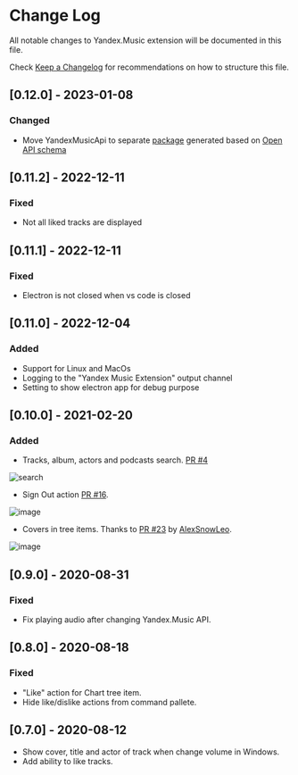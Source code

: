 # Change Log

All notable changes to Yandex.Music extension will be documented in this file.

Check [Keep a Changelog](http://keepachangelog.com/) for recommendations on how to structure this file.

## [0.12.0] - 2023-01-08

### Changed

- Move YandexMusicApi to separate [package](https://www.npmjs.com/package/yandex-music-client?activeTab=readme) generated based on [Open API schema](https://github.com/acherkashin/yandex-music-open-api)

## [0.11.2] - 2022-12-11

### Fixed

- Not all liked tracks are displayed

## [0.11.1] - 2022-12-11

### Fixed

- Electron is not closed when vs code is closed

## [0.11.0] - 2022-12-04

### Added

- Support for Linux and MacOs
- Logging to the "Yandex Music Extension" output channel
- Setting to show electron app for debug purpose

## [0.10.0] - 2021-02-20

### Added 
- Tracks, album, actors and podcasts search. [PR #4](https://github.com/acherkashin/yandex-music-extension/issues/4)

![search](https://user-images.githubusercontent.com/9947582/108598315-07ee0b00-739e-11eb-9f14-3cc13f9073b8.gif)

- Sign Out action [PR #16](https://github.com/acherkashin/yandex-music-extension/issues/16).

![image](https://user-images.githubusercontent.com/9947582/108598419-759a3700-739e-11eb-89ad-727ca139b64d.png)

- Covers in tree items. Thanks to [PR #23](https://github.com/acherkashin/yandex-music-extension/pull/23) by [AlexSnowLeo](https://github.com/AlexSnowLeo).

![image](https://user-images.githubusercontent.com/9947582/108598359-50a5c400-739e-11eb-8e92-2e2cef1cb85a.png)

## [0.9.0] - 2020-08-31

### Fixed

- Fix playing audio after changing Yandex.Music API.

## [0.8.0] - 2020-08-18

### Fixed

- "Like" action for Chart tree item. 
- Hide like/dislike actions from command pallete.

## [0.7.0] - 2020-08-12

- Show cover, title and actor of track when change volume in Windows.
- Add ability to like tracks.
